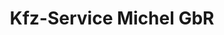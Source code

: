 ---
title: "Kfz-Service Michel GbR"
url: /neustadt-hessen/kfz-service-michel-gbr/
shop: Autowerkstatt
---